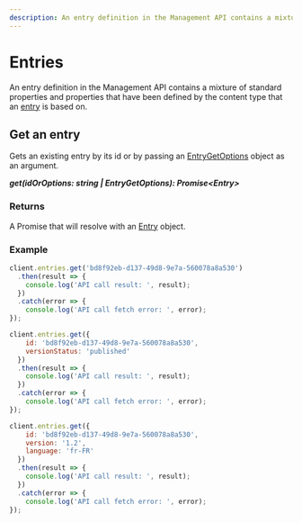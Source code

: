 ```yaml
---
description: An entry definition in the Management API contains a mixture of standard properties and properties that have been defined by the content type that an entry is based on.
---
```

# Entries

An entry definition in the Management API contains a mixture of standard properties and properties that have been defined by the content type that an [entry](https://zenhub.zengenti.com/Contensis/11.3/kb/content-types-and-entries/entries/entries-overview.aspx) is based on.

## Get an entry

Gets an existing entry by its id or by passing an [EntryGetOptions](/model/entry-get-options.md) object as an argument.

 ***get(idOrOptions: string | EntryGetOptions): Promise&lt;Entry&gt;***

### Returns
A Promise that will resolve with an [Entry](/model/entry.md) object.

### Example

```js
client.entries.get('bd8f92eb-d137-49d8-9e7a-560078a8a530')
  .then(result => {      
    console.log('API call result: ', result);              
  })
  .catch(error => {
    console.log('API call fetch error: ', error);      
});

client.entries.get({
    id: 'bd8f92eb-d137-49d8-9e7a-560078a8a530',
    versionStatus: 'published'
  })
  .then(result => {      
    console.log('API call result: ', result);              
  })
  .catch(error => {
    console.log('API call fetch error: ', error);      
});

client.entries.get({
    id: 'bd8f92eb-d137-49d8-9e7a-560078a8a530',
    version: '1.2',
    language: 'fr-FR'
  })
  .then(result => {      
    console.log('API call result: ', result);              
  })
  .catch(error => {
    console.log('API call fetch error: ', error);      
});
```
